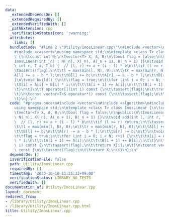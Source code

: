 ```yaml
---
data:
  _extendedDependsOn: []
  _extendedRequiredBy: []
  _extendedVerifiedWith: []
  _pathExtension: cpp
  _verificationStatusIcon: ':warning:'
  attributes:
    links: []
  bundledCode: "#line 2 \"Utility/ImosLinear.cpp\"\n#include <vector>\n#include <algorithm>\n\
    #include <cassert>\nusing namespace std;\n\ntemplate <class T> class ImosLinear\
    \ {\n\tconst int N;\n\tvector<T> X, A, B;\n\tbool flag = false;\n\npublic:\n\t\
    ImosLinear(int _n) : N(_n), X(_n), A(_n + 1), B(_n + 1) {}\n\tvoid add(int l,\
    \ int r, T a, T b) {  // [l, r) += a + (i - l) * b\n\t\tif (l >= r) return;\n\t\
    \tassert(!flag);\n\t\tl = max(min(l, N), 0);\n\t\tr = max(min(r, N), 0);\n\t\t\
    A[l] += a - b * l;\n\t\tB[l] += b;\n\t\tA[r] -= a - b * l;\n\t\tB[r] -= b;\n\t\
    }\n\tvoid build() {\n\t\tflag = true;\n\t\tfor (int i = 0; i < N; ++i) {\n\t\t\
    \tX[i] = A[i] + B[i] * i;\n\t\t\tA[i + 1] += A[i];\n\t\t\tB[i + 1] += B[i];\n\t\
    \t}\n\t}\n\tT operator[](int i) const {\n\t\tassert(flag);\n\t\treturn X[i];\n\
    \t}\n\tconst vector<T>& operator*() const {\n\t\tassert(flag);\n\t\treturn X;\n\
    \t}\n};\n"
  code: "#pragma once\n#include <vector>\n#include <algorithm>\n#include <cassert>\n\
    using namespace std;\n\ntemplate <class T> class ImosLinear {\n\tconst int N;\n\
    \tvector<T> X, A, B;\n\tbool flag = false;\n\npublic:\n\tImosLinear(int _n) :\
    \ N(_n), X(_n), A(_n + 1), B(_n + 1) {}\n\tvoid add(int l, int r, T a, T b) {\
    \  // [l, r) += a + (i - l) * b\n\t\tif (l >= r) return;\n\t\tassert(!flag);\n\
    \t\tl = max(min(l, N), 0);\n\t\tr = max(min(r, N), 0);\n\t\tA[l] += a - b * l;\n\
    \t\tB[l] += b;\n\t\tA[r] -= a - b * l;\n\t\tB[r] -= b;\n\t}\n\tvoid build() {\n\
    \t\tflag = true;\n\t\tfor (int i = 0; i < N; ++i) {\n\t\t\tX[i] = A[i] + B[i]\
    \ * i;\n\t\t\tA[i + 1] += A[i];\n\t\t\tB[i + 1] += B[i];\n\t\t}\n\t}\n\tT operator[](int\
    \ i) const {\n\t\tassert(flag);\n\t\treturn X[i];\n\t}\n\tconst vector<T>& operator*()\
    \ const {\n\t\tassert(flag);\n\t\treturn X;\n\t}\n};\n"
  dependsOn: []
  isVerificationFile: false
  path: Utility/ImosLinear.cpp
  requiredBy: []
  timestamp: '2020-10-18 11:21:32+09:00'
  verificationStatus: LIBRARY_NO_TESTS
  verifiedWith: []
documentation_of: Utility/ImosLinear.cpp
layout: document
redirect_from:
- /library/Utility/ImosLinear.cpp
- /library/Utility/ImosLinear.cpp.html
title: Utility/ImosLinear.cpp
---
```

